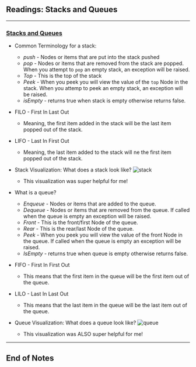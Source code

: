 ## Readings: Stacks and Queues
***

### [Stacks and Queues](https://codefellows.github.io/common_curriculum/data_structures_and_algorithms/Code_401/class-10/resources/stacks_and_queues.html)

- Common Terminology for a stack:
  * *push* - Nodes or items that are put into the stack pushed
  * *pop* - Nodes or items that are removed from the stack are popped. When you attempt to `pop` an empty stack, an exception will be raised.
  * *Top* - This is the top of the stack
  * *Peek* - When you peek you will view the value of the `top` Node in the stack. When you attemp to peek an empty stack, an exception will be raised.
  * *isEmpty* - returns true when stack is empty otherwise returns false.

- FILO - First In Last Out
  * Meaning, the first item added in the stack will be the last item popped out of the stack.
- LIFO - Last In First Out
  * Meaning, the last item added to the stack will ne the first item popped out of the stack.

- Stack Visualization: What does a stack look like?
![stack](https://codefellows.github.io/common_curriculum/data_structures_and_algorithms/Code_401/class-10/resources/images/stack1.PNG)
  * This visualization was super helpful for me!

- What is a queue?
  * *Enqueue* - Nodes or items that are added to the queue.
  * *Dequeue* - Nodes or items that are removed from the queue. If called when the queue is empty an exception will be raised.
  * *Front* - This is the front/first Node of the queue.
  * *Rear* - This is the rear/last Node of the queue.
  * *Peek* - When you peek you will view the value of the front Node in the queue. If called when the queue is empty an exception will be raised.
  * *IsEmpty* - returns true when queue is empty otherwise returns false.

- FIFO - First In First Out
  * This means that the first item in the queue will be the first item out of the queue.

- LILO - Last In Last Out
  * This means that the last item in the queue will be the last item out of the queue.

- Queue Visualization: What does a queue look like?
![queue](https://codefellows.github.io/common_curriculum/data_structures_and_algorithms/Code_401/class-10/resources/images/Queue.PNG)
  * This visualization was ALSO super helpful for me!
***
 ## End of Notes
